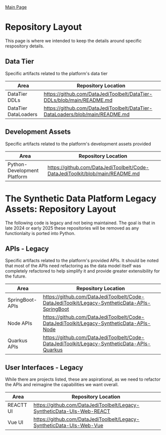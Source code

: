 <a href="https://github.com/SyntheticDataPlatform/.github/blob/main/profile/README.md" target="_blank">Main Page</a>

# Repository Layout
This page is where we intended to keep the details around specific respository details.

## Data Tier
Specific artifacts related to the platform's data tier

| Area                 | Repository Location                                                                                            | 
|----------------------|------------------------------------------------------------------------------------------------------------|
| DataTier DDLs      |https://github.com/DataJediToolbelt/DataTier-DDLs/blob/main/README.md | 
| DataTier DataLoaders|https://github.com/DataJediToolbelt/DataTier-DataLoaders/blob/main/README.md|

## Development Assets
Specific artifacts related to the platform's development assets provided

| Area                        | Repository Location                                                                                        | 
|-----------------------------|--------------------------------------------------------------------------------------------------------|
| Python-Development Platform |https://github.com/DataJediToolbelt/Code-DataJediToolkit/blob/main/README.md | 

# The Synthetic Data Platform Legacy Assets: Repository Layout
The following code is legacy and not being maintained. The goal is that in late 2024 or early 2025 these repositories will
be removed as any functionlaity is ported into Python.

## APIs - Legacy
Specific artifacts related to the platform's provided APIs. It should be noted that most of the APIs need refactoring as the data model
itself was completely refactored to help simplify it and provide greater extensibility for the future.

| Area                 | Repository Location                                                                                            | 
|----------------------|------------------------------------------------------------------------------------------------------------|
| SpringBoot-APIs      |https://github.com/DataJediToolbelt/Code-DataJediToolkit/Legacy-SyntheticData-APIs-SpringBoot  |
| Node APIs            |https://github.com/DataJediToolbelt/Code-DataJediToolkit/Legacy-SyntheticData-APIs-Node    |
| Quarkus APIs         |https://github.com/DataJediToolbelt/Code-DataJediToolkit/Legacy-SyntheticData-APIs-Quarkus |

## User Interfaces - Legacy
While there are projects listed, these are aspirational, as we need to refactor the APIs and reimagine the capabilities we want overall.

| Area                 | Repository Location                                                                                           | 
|----------------------|------------------------------------------------------------------------------------------------------------|
| REACTT UI            |https://github.com/DataJediToolbelt/Legacy-SyntheticData-UIs-Web-REACT|
| Vue UI               |https://github.com/DataJediToolbelt/Legacy-SyntheticData-UIs-Web-Vue|

